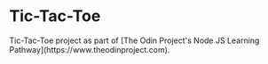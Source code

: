 <h1>Tic-Tac-Toe</h1>
<p>Tic-Tac-Toe project as part of [The Odin Project's Node JS Learning Pathway](https://www.theodinproject.com).</p>
